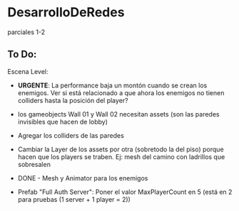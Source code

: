 # DesarrolloDeRedes
parciales 1-2


## To Do:

Escena Level:
- **URGENTE**: La performance baja un montón cuando se crean los enemigos. Ver
  si está relacionado a que ahora los enemigos no tienen colliders
  hasta la posición del player?
- los gameobjects Wall 01 y Wall 02 necesitan assets (son las paredes invisibles que hacen de lobby)
- Agregar los colliders de las paredes
- Cambiar la Layer de los assets por otra (sobretodo la del piso) porque hacen que los players se traben. Ej: mesh del camino con ladrillos que sobresalen



- DONE - Mesh y Animator para los enemigos
- Prefab "Full Auth Server": Poner el valor MaxPlayerCount en 5 
(está en 2 para pruebas (1 server + 1 player = 2))
